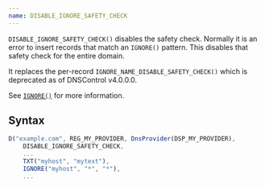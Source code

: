 ```yaml
---
name: DISABLE_IGNORE_SAFETY_CHECK
---
```


`DISABLE_IGNORE_SAFETY_CHECK()` disables the safety check. Normally it is an
error to insert records that match an `IGNORE()` pattern. This disables that
safety check for the entire domain.

It replaces the per-record `IGNORE_NAME_DISABLE_SAFETY_CHECK()` which is
deprecated as of DNSControl v4.0.0.0.

See [`IGNORE()`](../domain/IGNORE.md) for more information.

## Syntax

```javascript
D("example.com", REG_MY_PROVIDER, DnsProvider(DSP_MY_PROVIDER),
    DISABLE_IGNORE_SAFETY_CHECK,
    ...
    TXT("myhost", "mytext"),
    IGNORE("myhost", "*", "*"),
    ...
```
